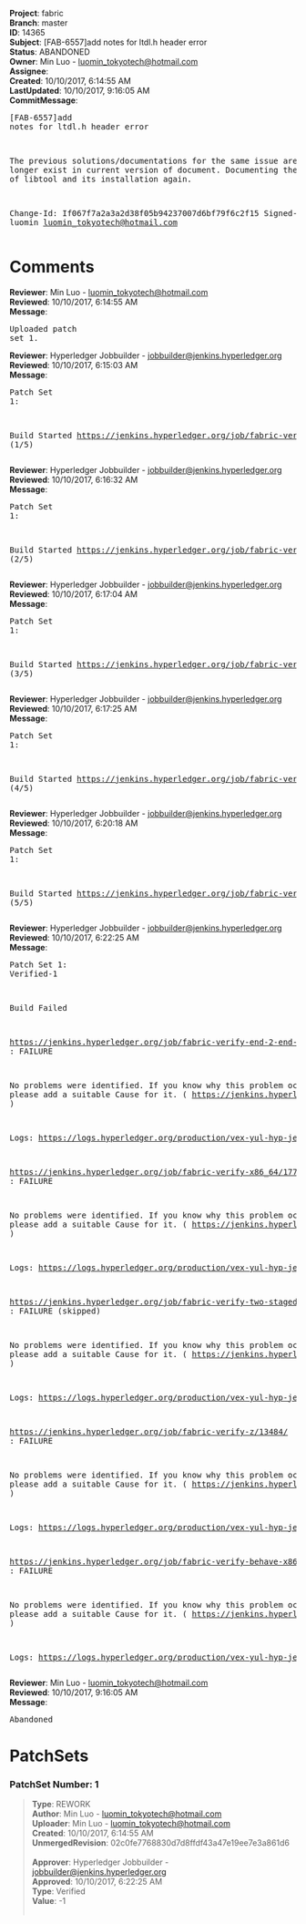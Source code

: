<strong>Project</strong>: fabric<br><strong>Branch</strong>: master<br><strong>ID</strong>: 14365<br><strong>Subject</strong>: [FAB-6557]add notes for ltdl.h header error<br><strong>Status</strong>: ABANDONED<br><strong>Owner</strong>: Min Luo - luomin_tokyotech@hotmail.com<br><strong>Assignee</strong>:<br><strong>Created</strong>: 10/10/2017, 6:14:55 AM<br><strong>LastUpdated</strong>: 10/10/2017, 9:16:05 AM<br><strong>CommitMessage</strong>:<br><pre>[FAB-6557]add notes for ltdl.h header error

The previous solutions/documentations for the same issue are no longer
exist in current version of document.
Documenting the dependency of libtool and its installation again.

Change-Id: If067f7a2a3a2d38f05b94237007d6bf79f6c2f15
Signed-off-by: luomin <luomin_tokyotech@hotmail.com>
</pre><h1>Comments</h1><strong>Reviewer</strong>: Min Luo - luomin_tokyotech@hotmail.com<br><strong>Reviewed</strong>: 10/10/2017, 6:14:55 AM<br><strong>Message</strong>: <pre>Uploaded patch set 1.</pre><strong>Reviewer</strong>: Hyperledger Jobbuilder - jobbuilder@jenkins.hyperledger.org<br><strong>Reviewed</strong>: 10/10/2017, 6:15:03 AM<br><strong>Message</strong>: <pre>Patch Set 1:

Build Started https://jenkins.hyperledger.org/job/fabric-verify-z/13484/ (1/5)</pre><strong>Reviewer</strong>: Hyperledger Jobbuilder - jobbuilder@jenkins.hyperledger.org<br><strong>Reviewed</strong>: 10/10/2017, 6:16:32 AM<br><strong>Message</strong>: <pre>Patch Set 1:

Build Started https://jenkins.hyperledger.org/job/fabric-verify-end-2-end-x86_64/9354/ (2/5)</pre><strong>Reviewer</strong>: Hyperledger Jobbuilder - jobbuilder@jenkins.hyperledger.org<br><strong>Reviewed</strong>: 10/10/2017, 6:17:04 AM<br><strong>Message</strong>: <pre>Patch Set 1:

Build Started https://jenkins.hyperledger.org/job/fabric-verify-x86_64/17791/ (3/5)</pre><strong>Reviewer</strong>: Hyperledger Jobbuilder - jobbuilder@jenkins.hyperledger.org<br><strong>Reviewed</strong>: 10/10/2017, 6:17:25 AM<br><strong>Message</strong>: <pre>Patch Set 1:

Build Started https://jenkins.hyperledger.org/job/fabric-verify-two-staged-ci-check-x86_64/518/ (4/5)</pre><strong>Reviewer</strong>: Hyperledger Jobbuilder - jobbuilder@jenkins.hyperledger.org<br><strong>Reviewed</strong>: 10/10/2017, 6:20:18 AM<br><strong>Message</strong>: <pre>Patch Set 1:

Build Started https://jenkins.hyperledger.org/job/fabric-verify-behave-x86_64/11778/ (5/5)</pre><strong>Reviewer</strong>: Hyperledger Jobbuilder - jobbuilder@jenkins.hyperledger.org<br><strong>Reviewed</strong>: 10/10/2017, 6:22:25 AM<br><strong>Message</strong>: <pre>Patch Set 1: Verified-1

Build Failed 

https://jenkins.hyperledger.org/job/fabric-verify-end-2-end-x86_64/9354/ : FAILURE

No problems were identified. If you know why this problem occurred, please add a suitable Cause for it. ( https://jenkins.hyperledger.org/job/fabric-verify-end-2-end-x86_64/9354/ )

Logs: https://logs.hyperledger.org/production/vex-yul-hyp-jenkins-1/fabric-verify-end-2-end-x86_64/9354

https://jenkins.hyperledger.org/job/fabric-verify-x86_64/17791/ : FAILURE

No problems were identified. If you know why this problem occurred, please add a suitable Cause for it. ( https://jenkins.hyperledger.org/job/fabric-verify-x86_64/17791/ )

Logs: https://logs.hyperledger.org/production/vex-yul-hyp-jenkins-1/fabric-verify-x86_64/17791

https://jenkins.hyperledger.org/job/fabric-verify-two-staged-ci-check-x86_64/518/ : FAILURE (skipped)

No problems were identified. If you know why this problem occurred, please add a suitable Cause for it. ( https://jenkins.hyperledger.org/job/fabric-verify-two-staged-ci-check-x86_64/518/ )

Logs: https://logs.hyperledger.org/production/vex-yul-hyp-jenkins-1/fabric-verify-two-staged-ci-check-x86_64/518

https://jenkins.hyperledger.org/job/fabric-verify-z/13484/ : FAILURE

No problems were identified. If you know why this problem occurred, please add a suitable Cause for it. ( https://jenkins.hyperledger.org/job/fabric-verify-z/13484/ )

Logs: https://logs.hyperledger.org/production/vex-yul-hyp-jenkins-1/fabric-verify-z/13484

https://jenkins.hyperledger.org/job/fabric-verify-behave-x86_64/11778/ : FAILURE

No problems were identified. If you know why this problem occurred, please add a suitable Cause for it. ( https://jenkins.hyperledger.org/job/fabric-verify-behave-x86_64/11778/ )

Logs: https://logs.hyperledger.org/production/vex-yul-hyp-jenkins-1/fabric-verify-behave-x86_64/11778</pre><strong>Reviewer</strong>: Min Luo - luomin_tokyotech@hotmail.com<br><strong>Reviewed</strong>: 10/10/2017, 9:16:05 AM<br><strong>Message</strong>: <pre>Abandoned</pre><h1>PatchSets</h1><h3>PatchSet Number: 1</h3><blockquote><strong>Type</strong>: REWORK<br><strong>Author</strong>: Min Luo - luomin_tokyotech@hotmail.com<br><strong>Uploader</strong>: Min Luo - luomin_tokyotech@hotmail.com<br><strong>Created</strong>: 10/10/2017, 6:14:55 AM<br><strong>UnmergedRevision</strong>: 02c0fe7768830d7d8ffdf43a47e19ee7e3a861d6<br><br><strong>Approver</strong>: Hyperledger Jobbuilder - jobbuilder@jenkins.hyperledger.org<br><strong>Approved</strong>: 10/10/2017, 6:22:25 AM<br><strong>Type</strong>: Verified<br><strong>Value</strong>: -1<br><br></blockquote>